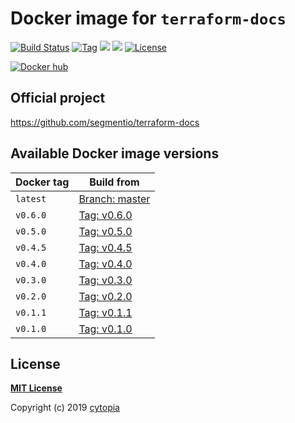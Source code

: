 # Docker image for `terraform-docs`

[![Build Status](https://travis-ci.com/cytopia/docker-terraform-docs.svg?branch=master)](https://travis-ci.com/cytopia/docker-terraform-docs)
[![Tag](https://img.shields.io/github/tag/cytopia/docker-terraform-docs.svg)](https://github.com/cytopia/docker-terraform-docs/releases)
[![](https://images.microbadger.com/badges/version/cytopia/terraform-docs.svg)](https://microbadger.com/images/cytopia/terraform-docs "terraform-docs")
[![](https://images.microbadger.com/badges/image/cytopia/terraform-docs.svg)](https://microbadger.com/images/cytopia/terraform-docs "terraform-docs")
[![License](https://img.shields.io/badge/license-MIT-%233DA639.svg)](https://opensource.org/licenses/MIT)


[![Docker hub](http://dockeri.co/image/cytopia/terraform-docs)](https://hub.docker.com/r/cytopia/terraform-docs)

## Official project

https://github.com/segmentio/terraform-docs

## Available Docker image versions

| Docker tag | Build from |
|------------|------------|
| `latest`   | [Branch: master](https://github.com/segmentio/terraform-docs) |
| `v0.6.0`   | [Tag: v0.6.0](https://github.com/segmentio/terraform-docs/tree/v0.6.0) |
| `v0.5.0`   | [Tag: v0.5.0](https://github.com/segmentio/terraform-docs/tree/v0.5.0) |
| `v0.4.5`   | [Tag: v0.4.5](https://github.com/segmentio/terraform-docs/tree/v0.4.5) |
| `v0.4.0`   | [Tag: v0.4.0](https://github.com/segmentio/terraform-docs/tree/v0.4.0) |
| `v0.3.0`   | [Tag: v0.3.0](https://github.com/segmentio/terraform-docs/tree/v0.3.0) |
| `v0.2.0`   | [Tag: v0.2.0](https://github.com/segmentio/terraform-docs/tree/v0.2.0) |
| `v0.1.1`   | [Tag: v0.1.1](https://github.com/segmentio/terraform-docs/tree/v0.1.1) |
| `v0.1.0`   | [Tag: v0.1.0](https://github.com/segmentio/terraform-docs/tree/v0.1.0) |


## License

**[MIT License](LICENSE)**

Copyright (c) 2019 [cytopia](https://github.com/cytopia)
